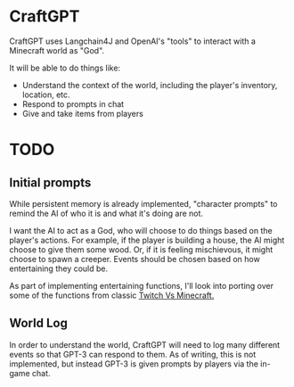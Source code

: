 # CraftGPT
CraftGPT uses Langchain4J and OpenAI's "tools" to interact with a Minecraft world as "God".

It will be able to do things like:
- Understand the context of the world, including the player's inventory, location, etc.
- Respond to prompts in chat
- Give and take items from players

# TODO
## Initial prompts
While persistent memory is already implemented, "character prompts" to remind the AI of who it is and what it's doing are not.

I want the AI to act as a God, who will choose to do things based on the player's actions. For example, if the player is building a house, the AI might choose to give them some wood. Or, if it is feeling mischievous, it might choose to spawn a creeper. Events should be chosen based on how entertaining they could be.

As part of implementing entertaining functions, I'll look into porting over some of the functions from classic [Twitch Vs Minecraft.](https://github.com/btarg/TwitchVsMinecraft2)

## World Log
In order to understand the world, CraftGPT will need to log many different events so that GPT-3 can respond to them.
As of writing, this is not implemented, but instead GPT-3 is given prompts by players via the in-game chat.